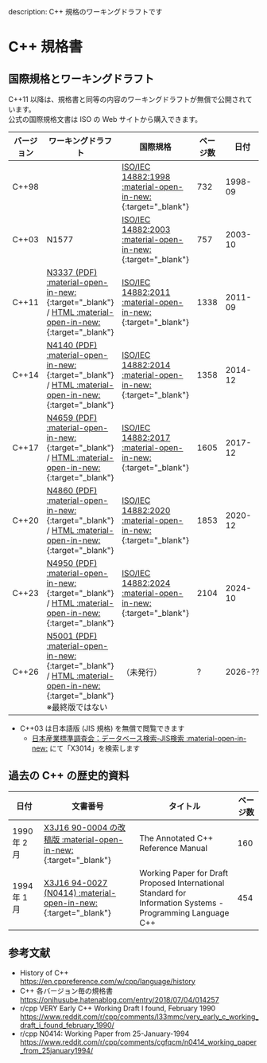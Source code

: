 description: C++ 規格のワーキングドラフトです

# C++ 規格書

## 国際規格とワーキングドラフト

C++11 以降は、規格書と同等の内容のワーキングドラフトが無償で公開されています。  
公式の国際規格文書は ISO の Web サイトから購入できます。

| バージョン | ワーキングドラフト                                                                                  | 国際規格                                                         | ページ数 | 日付      |
|-------|--------------------------------------------------------------------------------------------|---------------------------------------------------------------|------|---------|
| C++98 |                                                                                            | [ISO/IEC 14882:1998 :material-open-in-new:](https://www.iso.org/standard/25845.html){:target="_blank"} | 732  | 1998-09 |
| C++03 | N1577                                                                                      | [ISO/IEC 14882:2003 :material-open-in-new:](https://www.iso.org/standard/38110.html){:target="_blank"} | 757  | 2003-10 |
| C++11 | [N3337 (PDF) :material-open-in-new:](http://wg21.link/n3337){:target="_blank"} / [HTML :material-open-in-new:](https://timsong-cpp.github.io/cppwp/n3337/){:target="_blank"} | [ISO/IEC 14882:2011 :material-open-in-new:](https://www.iso.org/standard/50372.html){:target="_blank"} | 1338 | 2011-09 |
| C++14 | [N4140 (PDF) :material-open-in-new:](http://wg21.link/n4140){:target="_blank"} / [HTML :material-open-in-new:](https://timsong-cpp.github.io/cppwp/n4140/){:target="_blank"} | [ISO/IEC 14882:2014 :material-open-in-new:](https://www.iso.org/standard/64029.html){:target="_blank"} | 1358 | 2014-12 |
| C++17 | [N4659 (PDF) :material-open-in-new:](http://wg21.link/n4659){:target="_blank"} / [HTML :material-open-in-new:](https://timsong-cpp.github.io/cppwp/n4659/){:target="_blank"} | [ISO/IEC 14882:2017 :material-open-in-new:](https://www.iso.org/standard/68564.html){:target="_blank"} | 1605 | 2017-12 |
| C++20 | [N4860 (PDF) :material-open-in-new:](http://wg21.link/n4860){:target="_blank"} / [HTML :material-open-in-new:](https://timsong-cpp.github.io/cppwp/n4861/){:target="_blank"} | [ISO/IEC 14882:2020 :material-open-in-new:](https://www.iso.org/standard/79358.html){:target="_blank"} | 1853 | 2020-12 |
| C++23 | [N4950 (PDF) :material-open-in-new:](http://wg21.link/n4950){:target="_blank"} / [HTML :material-open-in-new:](https://timsong-cpp.github.io/cppwp/n4950/){:target="_blank"} | [ISO/IEC 14882:2024 :material-open-in-new:](https://www.iso.org/standard/83626.html){:target="_blank"} | 2104 | 2024-10 |
| C++26 | [N5001 (PDF) :material-open-in-new:](http://wg21.link/n5001){:target="_blank"} / [HTML :material-open-in-new:](http://eel.is/c++draft/){:target="_blank"}<br>※最終版ではない | （未発行）                                                    | ?    | 2026-?? |

- C++03 は日本語版 (JIS 規格) を無償で閲覧できます
    - [日本産業標準調査会：データベース検索-JIS検索 :material-open-in-new:](https://www.jisc.go.jp/app/jis/general/GnrJISSearch.html) にて「X3014」を検索します

## 過去の C++ の歴史的資料

| 日付         | 文書番号                                                                                                        | タイトル                                                                                                       | ページ数 |
|------------|-------------------------------------------------------------------------------------------------------------|------------------------------------------------------------------------------------------------------------|------|
| 1990 年 2 月 | [X3J16 90-0004 の改稿版 :material-open-in-new:](https://drive.google.com/file/d/1XNzsgWMk0wfFOa5kjN9OV5a-04ttrdjE/view?usp=sharing){:target="_blank"}    | The Annotated C++ Reference Manual                                                                         | 160  |
| 1994 年 1 月 | [X3J16 94-0027 (N0414) :material-open-in-new:](https://drive.google.com/file/d/1EDQvAQSrQXHbUdN1Al7EvuOlIEhg1Hdl/view?usp=sharing){:target="_blank"} | Working Paper for Draft Proposed International Standard for Information Systems - Programming Language C++ | 454  |


## 参考文献

- History of C++  
    https://en.cppreference.com/w/cpp/language/history
- C++ 各バージョン毎の規格書  
    https://onihusube.hatenablog.com/entry/2018/07/04/014257
- r/cpp VERY Early C++ Working Draft I found, February 1990
    https://www.reddit.com/r/cpp/comments/l33mmc/very_early_c_working_draft_i_found_february_1990/
- r/cpp N0414: Working Paper from 25-January-1994
    https://www.reddit.com/r/cpp/comments/cgfqcm/n0414_working_paper_from_25january1994/
